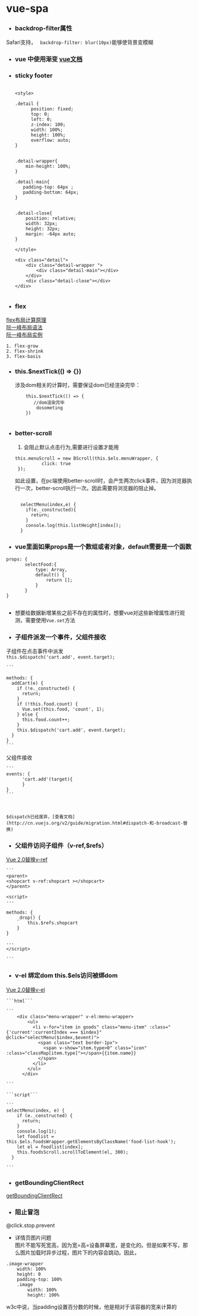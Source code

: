 # vue-spa
- ### backdrop-filter属性  
 Safari支持， ` backdrop-filter: blur(10px)`能够使背景变模糊
- ### vue 中使用渐变  [vue文档](http://cn.vuejs.org/v2/guide/transitions.html)

- ### sticky footer
	
	```
	
	<style>
	
	.detail {
	      position: fixed;
	      top: 0;
	      left: 0;
	      z-index: 100;
	      width: 100%;
	      height: 100%;
	      overflow: auto;
	}
	
	
	.detail-wrapper{
	    min-height: 100%;
	}
	
	.detail-main{
	   padding-top: 64px ;
	   padding-bottom: 64px;
	}
	      
	          
	.detail-close{
		position: relative;
		width: 32px;
		height: 32px;
		margin: -64px auto;
	}
		
	</style>
	
	<div class="detail">
	    <div class="detail-wrapper ">
	        <div class="detail-main"></div>
	    </div>
	    <div class="detail-close"></div>
	</div>
	   
	```
	
- ### flex  
[flex布局计算原理](http://blog.csdn.net/lihongxun945/article/details/45458717)  
[阮一峰布局语法](http://www.ruanyifeng.com/blog/2015/07/flex-grammar.html?utm_source=tuicool)  
[阮一峰布局实例](http://www.ruanyifeng.com/blog/2015/07/flex-examples.html)

	1. flex-grow
	2. flex-shrink
	3. flex-basis  

  
- ### this.$nextTick(() => {})   
  涉及dom相关的计算时，需要保证dom已经渲染完毕：
    
  ```
	  this.$nextTick(() => {   
		 //dom渲染完毕
		  dosometing  
	  })
   
  ```
  
- ### better-scroll   
  1. 会阻止默认点击行为,需要进行设置才能用  

	```
	this.menuScroll = new BScroll(this.$els.menuWrapper, {
	          click: true
	 });
	```  
	如此设置，在pc端使用better-scroll时，会产生两次click事件，因为浏览器执行一次，better-scroll执行一次。因此需要将浏览器的阻止掉。 
	 
	```
	
	  selectMenu(index,e) {    	
        if(e._constructed){
          return;
        }
        console.log(this.listHeight[index]);
      }
   ```
- ### vue里面如果props是一个数组或者对象，default需要是一个函数  

 ```
 props: {  
	 	selectFood:{  	
	 		type: Array,   		
	 		default() {  		
	 			return [];  		
	 		}  		
	 	}  	
 }  
  
 ```
- 想要给数据新增某些之前不存在的属性时，想要vue对这些新增属性进行观测，需要使用```Vue.set```方法  

- ### 子组件派发一个事件，父组件接收  
子组件在点击事件中派发  
```this.$dispatch('cart.add', event.target);```  

	  
	```
	
	methods: {  	
	  addCart(e) {  	  
	    if (!e._constructed) {      
	      return;  	      
	    }  	    
	    if (!this.food.count) {  	    
	      Vue.set(this.food, 'count', 1);       
	    } else {  
	      this.food.count++;  
	    }  
	    this.$dispatch('cart.add', event.target);   
	  }   
	}  
	```
父组件接收 
 
	```
	events: {
	      'cart.add'(target){
	      }
	}  
	```


  
	$dispatch已经废弃，[查看文档](http://cn.vuejs.org/v2/guide/migration.html#dispatch-和-broadcast-替换)  
	 
- ### 父组件访问子组件（v-ref,$refs）  
[Vue 2.0替换v-ref](http://cn.vuejs.org/v2/guide/migration.html#v-el-和v-ref-替换)   

 
	```
	<parent>  
	<shopcart v-ref:shopcart ></shopcart>  
	</parent>  
	
	<script> 
	···  
	 
	methods: {  
		_drop() {  
			this.$refs.shopcart
		}
	}   
	
	···
	</script>
	
	```  
- ### v-el 绑定dom  this.$els访问被绑dom  
[Vue 2.0替换v-el](http://cn.vuejs.org/v2/guide/migration.html#v-el-和v-ref-替换) 
 
	```html```  
	
	```
		<div class="menu-wrapper" v-el:menu-wrapper>
		    <ul>
		      <li v-for="item in goods" class="menu-item" :class="{'current':currentIndex === $index}" @click="selectMenu($index,$event)">
		        <span class="text border-1px">
		          <span v-show="item.type>0" class="icon" :class="classMap[item.type]"></span>{{item.name}}
		        </span>
		      </li>
		    </ul>
		  </div>  
		    
	```  
		
	```script``` 
		 
	```
	selectMenu(index, e) {
        if (e._constructed) {
          return;
        }
        console.log(1);
        let foodlist = this.$els.foodsWrapper.getElementsByClassName('food-list-hook');
        let el = foodlist[index];
        this.foodsScroll.scrollToElement(el, 300);
      }  
       
    ```   
     
- ### getBoundingClientRect
 [getBoundingClientRect](https://developer.mozilla.org/zh-CN/docs/Web/API/Element/getBoundingClientRect)   
- ### 阻止冒泡  
@click.stop.prevent  
- 详情页图片问题  
图片不能写死宽高，因为宽=高=设备屏幕宽，是变化的。但是如果不写，那么图片加载时异步过程，图片下的内容会跳动。因此，  

```  
.image-wrapper  
	width: 100%
	height: 0 
	padding-top: 100% 
	.image
		width: 100%
		height: 100%  
``` 
w3c中说，当padding设置百分数的时候，他是相对于该容器的宽来计算的

	